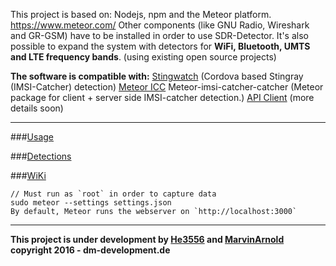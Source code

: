 
This project is based on: Nodejs, npm and the Meteor platform. https://www.meteor.com/
Other components (like GNU Radio, Wireshark and GR-GSM) have to be installed in order to use SDR-Detector. It's also possible to expand the system with detectors for **WiFi, Bluetooth, UMTS and LTE frequency bands**. (using existing open source projects)

**The software is compatible with:**
[Stingwatch](https://github.com/marvinmarnold/stingwatch) (Cordova based Stingray (IMSI-Catcher) detection) 
[Meteor ICC](https://github.com/marvinmarnold/meteor-imsi-catcher-catcher) Meteor-imsi-catcher-catcher (Meteor package for client + server side IMSI-catcher detection.) 
[API Client](https://github.com/marvinmarnold/StingrayAPIClient) (more details soon)

***

###[Usage](https://github.com/He3556/SDR-Detector/wiki/Directions-For-Use)

###[Detections](https://github.com/He3556/SDR-Detector/wiki/Thread-level-and-score-calculation)

###[WiKi](https://github.com/He3556/SDR-Detector/wiki)


```
// Must run as `root` in order to capture data
sudo meteor --settings settings.json      
By default, Meteor runs the webserver on `http://localhost:3000`
```

***

**This project is under development by 
[He3556](https://github.com/He3556) and [MarvinArnold](https://github.com/marvinmarnold) 
copyright 2016 - dm-development.de**


